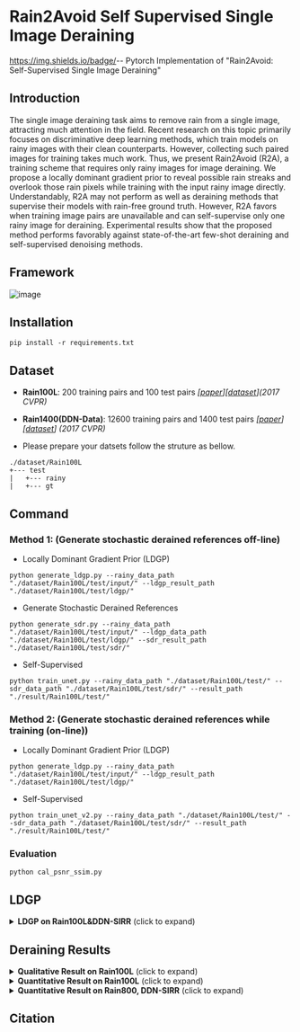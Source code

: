 # Rain2Avoid Self Supervised Single Image Deraining
https://img.shields.io/badge/<arXiv>-<Paper>-<green>
Pytorch Implementation of "Rain2Avoid: Self-Supervised Single Image Deraining"

## Introduction
The single image deraining task aims to remove rain from
a single image, attracting much attention in the field. Recent research on this topic primarily focuses on discriminative deep learning methods, which train models on rainy images with their clean counterparts. However, collecting such paired images for training takes much work. Thus, we present Rain2Avoid (R2A), a training scheme that requires only rainy images for image deraining. We propose a locally dominant gradient prior to reveal possible rain streaks and overlook those rain pixels while training with the input rainy image directly. Understandably, R2A may not perform as well as deraining methods that supervise their models with rain-free ground truth. However, R2A favors when training image pairs are unavailable and can self-supervise only one rainy image for deraining. Experimental results show that the proposed method performs favorably against state-of-the-art few-shot deraining and self-supervised denoising methods.

## Framework

![image](https://github.com/ytpeng-aimlab/Rain2Avoid-Self-Supervised-Single-Image-Deraining/blob/master/img/framework.png)

## Installation
```
pip install -r requirements.txt
```

## Dataset
* **Rain100L**: 200 training pairs and 100 test pairs *[[paper](http://openaccess.thecvf.com/content_cvpr_2017/papers/Yang_Deep_Joint_Rain_CVPR_2017_paper.pdf)][[dataset](http://www.icst.pku.edu.cn/struct/Projects/joint_rain_removal.html)](2017 CVPR)*

* **Rain1400(DDN-Data)**: 12600 training pairs and 1400 test pairs *[[paper](http://openaccess.thecvf.com/content_cvpr_2017/papers/Fu_Removing_Rain_From_CVPR_2017_paper.pdf)][[dataset](https://xueyangfu.github.io/projects/cvpr2017.html)] (2017 CVPR)*

- Please prepare your datsets follow the struture as bellow.
```
./dataset/Rain100L
+--- test
|   +--- rainy
|   +--- gt
```

## Command
### Method 1: (Generate stochastic derained references off-line)
- Locally Dominant Gradient Prior (LDGP)
```
python generate_ldgp.py --rainy_data_path "./dataset/Rain100L/test/input/" --ldgp_result_path "./dataset/Rain100L/test/ldgp/"
```
- Generate Stochastic Derained References
```
python generate_sdr.py --rainy_data_path "./dataset/Rain100L/test/input/" --ldgp_data_path "./dataset/Rain100L/test/ldgp/" --sdr_result_path "./dataset/Rain100L/test/sdr/"
```
- Self-Supervised
```
python train_unet.py --rainy_data_path "./dataset/Rain100L/test/" --sdr_data_path "./dataset/Rain100L/test/sdr/" --result_path "./result/Rain100L/test/"
```
### Method 2: (Generate stochastic derained references while training (on-line))
- Locally Dominant Gradient Prior (LDGP)
```
python generate_ldgp.py --rainy_data_path "./dataset/Rain100L/test/input/" --ldgp_result_path "./dataset/Rain100L/test/ldgp/"
```
- Self-Supervised
```
python train_unet_v2.py --rainy_data_path "./dataset/Rain100L/test/" --sdr_data_path "./dataset/Rain100L/test/sdr/" --result_path "./result/Rain100L/test/"
```

### Evaluation
```
python cal_psnr_ssim.py
```

## LDGP

<details>
<summary><strong>LDGP on Rain100L&DDN-SIRR</strong> (click to expand) </summary>
<img src = "https://github.com/ytpeng-aimlab/Rain2Avoid-Self-Supervised-Single-Image-Deraining/blob/master/img/img2.png"> 
</details>


## Deraining Results
<details>
<summary><strong>Qualitative Result on Rain100L</strong> (click to expand) </summary>
<img src = "https://github.com/ytpeng-aimlab/Rain2Avoid-Self-Supervised-Single-Image-Deraining/blob/master/img/img1.png"> 
</details>

<details>
<summary><strong>Quantitative Result on Rain100L</strong> (click to expand) </summary>
<img src = "https://github.com/ytpeng-aimlab/Rain2Avoid-Self-Supervised-Single-Image-Deraining/blob/master/img/result_rain100L.png"> 
</details>

<details>
<summary><strong>Quantitative Result on Rain800, DDN-SIRR</strong> (click to expand) </summary>
<img src = "https://github.com/ytpeng-aimlab/Rain2Avoid-Self-Supervised-Single-Image-Deraining/blob/master/img/result_DDN.png"> 
</details>

## Citation
